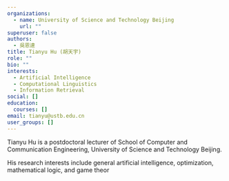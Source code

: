 ```yaml
---
organizations:
  - name: University of Science and Technology Beijing
    url: ""
superuser: false
authors:
  - 吳恩達
title: Tianyu Hu (胡天宇)
role: ""
bio: ""
interests:
  - Artificial Intelligence
  - Computational Linguistics
  - Information Retrieval
social: []
education:
  courses: []
email: tianyu@ustb.edu.cn
user_groups: []
---
```

Tianyu Hu is a postdoctoral lecturer of School of Computer and Communication Engineering, University of Science and Technology Beijing.

His research interests include general artificial intelligence, optimization, mathematical logic, and game theor